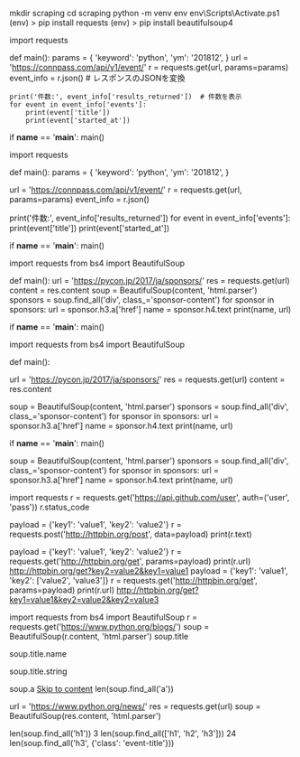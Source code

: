 mkdir scraping
cd scraping
python -m venv env
env\Scripts\Activate.ps1
(env) > pip install requests
(env) > pip install beautifulsoup4



import requests


def main():
    params = {
        'keyword': 'python',
        'ym': '201812',
    }
    url = 'https://connpass.com/api/v1/event/'
    r = requests.get(url, params=params)
    event_info = r.json()  # レスポンスのJSONを変換

    print('件数:', event_info['results_returned'])  # 件数を表示
    for event in event_info['events']:
        print(event['title'])
        print(event['started_at'])

if __name__ == '__main__':
    main()

import requests

def main():
    params = {
        'keyword': 'python',
        'ym': '201812',
    }

url = 'https://connpass.com/api/v1/event/'
r = requests.get(url, params=params)
event_info = r.json()


print('件数:', event_info['results_returned'])
for event in event_info['events']:
    print(event['title'])
    print(event['started_at'])


if __name__ == '__main__':
    main()

import requests
from bs4 import BeautifulSoup


def main():
    url = 'https://pycon.jp/2017/ja/sponsors/'
    res = requests.get(url)
    content = res.content
    soup = BeautifulSoup(content, 'html.parser')
    sponsors = soup.find_all('div', class_='sponsor-content')
    for sponsor in sponsors:
        url = sponsor.h3.a['href']
        name = sponsor.h4.text
        print(name, url)


if __name__ == '__main__':
    main()

import requests
from bs4 import BeautifulSoup

def main():

url = 'https://pycon.jp/2017/ja/sponsors/'
res = requests.get(url)
content = res.content


soup = BeautifulSoup(content, 'html.parser')
sponsors = soup.find_all('div', class_='sponsor-content')
for sponsor in sponsors:
url = sponsor.h3.a['href']
name = sponsor.h4.text
print(name, url)


if __name__ == '__main__':
    main()

soup = BeautifulSoup(content, 'html.parser')
sponsors = soup.find_all('div', class_='sponsor-content')
for sponsor in sponsors:
url = sponsor.h3.a['href']
name = sponsor.h4.text
print(name, url)

import requests
r = requests.get('https://api.github.com/user', auth=('user', 'pass'))
r.status_code


payload = {'key1': 'value1', 'key2': 'value2'}
r = requests.post('http://httpbin.org/post', data=payload)
print(r.text)

payload = {'key1': 'value1', 'key2': 'value2'}
r = requests.get('http://httpbin.org/get', params=payload)
print(r.url)
http://httpbin.org/get?key2=value2&key1=value1
payload = {'key1': 'value1', 'key2': ['value2', 'value3']}
r = requests.get('http://httpbin.org/get', params=payload)
print(r.url)
http://httpbin.org/get?key1=value1&key2=value2&key2=value3



import requests
from bs4 import BeautifulSoup
r = requests.get('https://www.python.org/blogs/')
soup = BeautifulSoup(r.content, 'html.parser')
soup.title
<title>Our Blogs | Python.org</title>
soup.title.name

soup.title.string

soup.a
<a href="#content" title="Skip to content">Skip to content</a>
len(soup.find_all('a'))

url = 'https://www.python.org/news/'
res = requests.get(url)
soup = BeautifulSoup(res.content, 'html.parser')


len(soup.find_all('h1'))
3
len(soup.find_all(['h1', 'h2', 'h3']))
24
len(soup.find_all('h3', {'class': 'event-title'}))
